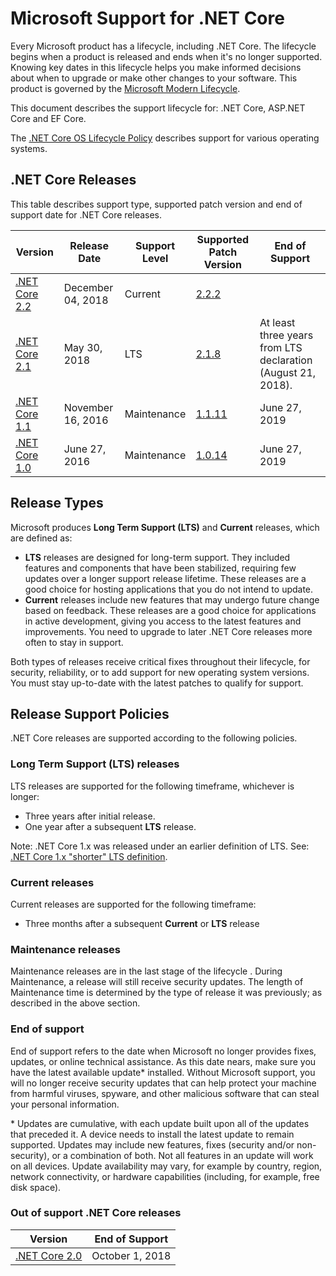 # Microsoft Support for .NET Core

Every Microsoft product has a lifecycle, including .NET Core. The lifecycle begins when a product is released and ends when it's no longer supported. Knowing key dates in this lifecycle helps you make informed decisions about when to upgrade or make other changes to your software. This product is governed by the [Microsoft Modern Lifecycle](https://support.microsoft.com/help/30881/modern-lifecycle-policy).

This document describes the support lifecycle for: .NET Core, ASP.NET Core and EF Core.

The [.NET Core OS Lifecycle Policy](https://github.com/dotnet/core/blob/master/os-lifecycle-policy.md) describes support for various operating systems.

## .NET Core Releases

This table describes support type, supported patch version and end of support date for .NET Core releases.

|  Version  |  Release Date | Support Level | Supported Patch Version | End of Support |
| -- | -- | -- | -- | -- |
| [.NET Core 2.2](https://blogs.msdn.microsoft.com/dotnet/) | December 04, 2018 | Current | [2.2.2](https://www.microsoft.com/net/download/dotnet-core/runtime-2.2.1) | |
| [.NET Core 2.1](https://blogs.msdn.microsoft.com/dotnet/2018/05/30/announcing-net-core-2-1) | May 30, 2018 | LTS | [2.1.8](https://www.microsoft.com/net/download/dotnet-core/runtime-2.1.7) | At least three years from LTS declaration (August 21, 2018). |
| [.NET Core 1.1](https://blogs.msdn.microsoft.com/dotnet/2016/11/16/announcing-net-core-1-1/) | November 16, 2016 | Maintenance | [1.1.11](https://www.microsoft.com/net/download/dotnet-core/runtime-1.1.10) | June 27, 2019 |
| [.NET Core 1.0](https://blogs.msdn.microsoft.com/dotnet/2016/06/27/announcing-net-core-1-0/) | June 27, 2016 | Maintenance | [1.0.14](https://www.microsoft.com/net/download/dotnet-core/runtime-1.0.13) | June 27, 2019 |

## Release Types

Microsoft produces **Long Term Support (LTS)** and **Current** releases, which are defined as:

* **LTS** releases are designed for long-term support. They included features and components that have been stabilized, requiring few updates over a longer support release lifetime. These releases are a good choice for hosting applications that you do not intend to update.
* **Current** releases include new features that may undergo future change based on feedback. These releases are a good choice for applications in active development, giving you access to the latest features and improvements. You need to upgrade to later .NET Core releases more often to stay in support.

Both types of releases receive critical fixes throughout their lifecycle, for security, reliability, or to add support for new operating system versions. You must stay up-to-date with the latest patches to qualify for support.

## Release Support Policies

.NET Core releases are supported according to the following policies.

### Long Term Support (LTS) releases

LTS releases are supported for the following timeframe, whichever is longer:

* Three years after initial release.
* One year after a subsequent **LTS** release.

Note: .NET Core 1.x was released under an earlier definition of LTS. See: [.NET Core 1.x "shorter" LTS definition](https://github.com/dotnet/core/blob/e2f22a7106860c0e5dc98bb36dc648a779944ad5/microsoft-support.md#long-term-support-lts-releases).

### Current releases

Current releases are supported for the following timeframe:

* Three months after a subsequent **Current** or **LTS** release

### Maintenance releases

Maintenance releases are in the last stage of the lifecycle . During Maintenance, a release will still receive security updates. The length of Maintenance time is determined by the type of release it was previously; as described in the above section.

### End of support

End of support refers to the date when Microsoft no longer provides fixes, updates, or online technical assistance. As this date nears, make sure you have the latest available update\* installed. Without Microsoft support, you will no longer receive security updates that can help protect your machine from harmful viruses, spyware, and other malicious software that can steal your personal information.

\* Updates are cumulative, with each update built upon all of the updates that preceded it. A device needs to install the latest update to remain supported. Updates may include new features, fixes (security and/or non-security), or a combination of both. Not all features in an update will work on all devices. Update availability may vary, for example by country, region, network connectivity, or hardware capabilities (including, for example, free disk space).

### Out of support .NET Core releases

|  Version  |  End of Support |
| -- | -- |
| [.NET Core 2.0](https://blogs.msdn.microsoft.com/dotnet/2017/08/14/announcing-net-core-2-0/) | October 1, 2018 |
